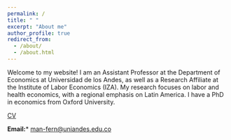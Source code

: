 ```yaml
---
permalink: /
title: " "
excerpt: "About me"
author_profile: true
redirect_from: 
  - /about/
  - /about.html
---
```


Welcome to my website! I am an Assistant Professor at the Department of Economics at Universidad de los Andes, as well as a Research Affiliate at the Institute of Labor Economics (IZA). My research focuses on labor and health economics, with a regional emphasis on Latin America. I have a PhD in economics from Oxford University.

[CV](/files/CV-Manuel-Fernandez.pdf)

**Email:*** <man-fern@uniandes.edu.co>
